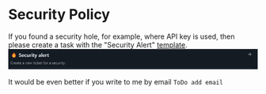 # Security Policy

If you found a security hole, for example, where API key is used, then please create a task with the "Security Alert" [template](https://github.com/kurnakovv/eFreelancingTeachers/issues/new/choose).
![Security alert](docs/images/SecurityAlertTemplate.png)

It would be even better if you write to me by email `ToDo add email`
